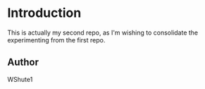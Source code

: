 # Introduction

This is actually my second repo, as I'm wishing to consolidate the experimenting from the first repo.


## Author

 WShute1
